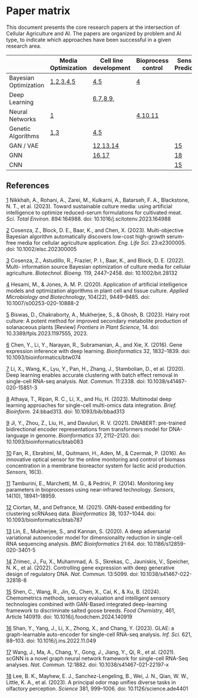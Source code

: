 # Paper matrix
This document presents the core research papers at the intersection of Cellular Agriculture and AI. The papers are organized by problem and AI type, to indicate which approaches have been successful in a given research area.

| | Media Optimization | Cell line development | Bioprocess control | Sensory Prediction |
|---|---|---|---|---| 
| Bayesian Optimization | [1](#1),[2](#2),[3](#3),[4](#4),[5](#5)| [4](#4),[5](#5) | [4](#4) | |
| Deep Learning | | [6](#6),[7](#7),[8](#8),[9](#9), | | |
| Neural Networks | [1](#1) | | [4](#4),[10](#10),[11](#11)| |
| Genetic Algorithms | [1](#1),[3](#3) | [4](#4),[5](#5) | | 
| GAN / VAE | | [12](#12),[13](#13),[14](#14) | | [15](#15) |
| GNN | | [16](#16),[17](#17)| | [18](#18) |
| CNN | | | | [15](#15) |

## References

[1](#1) Nikkhah, A., Rohani, A., Zarei, M., Kulkarni, A., Batarseh, F. A., Blackstone, N. T., et al. (2023). Toward sustainable culture media: using artificial intelligence to optimize reduced-serum formulations for cultivated meat. *Sci. Total Environ.* 894:164988. doi: 10.1016/j.scitotenv.2023.164988

[2](#2) Cosenza, Z., Block, D. E., Baar, K., and Chen, X. (2023). Multi-objective Bayesian
algorithm automatically discovers low-cost high-growth serum-free media for cellular
agriculture application. *Eng. Life Sci.* 23:e2300005. doi: 10.1002/elsc.202300005

[3](#3) Cosenza, Z., Astudillo, R., Frazier, P. I., Baar, K., and Block, D. E. (2022). Multi-
information source Bayesian optimization of culture media for cellular agriculture.
*Biotechnol. Bioeng.* 119, 2447–2458. doi: 10.1002/bit.28132

[4](#4) Hesami, M., & Jones, A. M. P. (2020). Application of artificial intelligence models and optimization algorithms in plant cell and tissue culture. *Applied Microbiology and Biotechnology*, 104(22), 9449–9485. doi: 10.1007/s00253-020-10888-2

[5](#5) Biswas, D., Chakraborty, A., Mukherjee, S., & Ghosh, B. (2023). Hairy root culture: A
potent method for improved secondary metabolite production of solanaceous plants
\[Review\] *Frontiers in Plant Science*, 14. doi: 10.3389/fpls.2023.1197555,
2023.

[6](#6) Chen, Y., Li, Y., Narayan, R., Subramanian, A., and Xie, X. (2016). Gene expression inference with deep learning. *Bioinformatics* 32, 1832–1839. doi: 10.1093/bioinformatics/btw074

[7](#7) Li, X., Wang, K., Lyu, Y., Pan, H., Zhang, J., Stambolian, D., et al. (2020). Deep learning enables accurate clustering with batch effect removal in single-cell RNA-seq analysis. *Nat. Commun.* 11:2338. doi: 10.1038/s41467-020-15851-3

[8](#8) Athaya, T., Ripan, R. C., Li, X., and Hu, H. (2023). Multimodal deep learning approaches for single-cell multi-omics data integration. *Brief. Bioinform.* 24:bbad313. doi: 10.1093/bib/bbad313

[9](#9) Ji, Y., Zhou, Z., Liu, H., and Davuluri, R. V. (2021). DNABERT: pre-trained bidirectional encoder representations from transformers model for DNA-language in genome. *Bioinformatics* 37, 2112–2120. doi: 10.1093/bioinformatics/btab083

[10](#10) Fan, R., Ebrahimi, M., Quitmann, H., Aden, M., & Czermak, P. (2016). An innovative optical sensor for the online monitoring and control of biomass concentration in a membrane bioreactor system for lactic acid production. *Sensors*, 16(3).

[11](#11) Tamburini, E., Marchetti, M. G., & Pedrini, P. (2014). Monitoring key parameters in bioprocesses using near-infrared technology. *Sensors*, 14(10), 18941–18959.

[12](#12) Ciortan, M., and Defrance, M. (2021). GNN-based embedding for clustering scRNAseq data. *Bioinformatics* 38, 1037–1044. doi: 10.1093/bioinformatics/btab787

[13](#13) Lin, E., Mukherjee, S., and Kannan, S. (2020). A deep adversarial variational autoencoder model for dimensionality reduction in single-cell RNA sequencing analysis. *BMC Bioinformatics* 21:64. doi: 10.1186/s12859-020-3401-5

[14](#14) Zrimec, J., Fu, X., Muhammad, A. S., Skrekas, C., Jauniskis, V., Speicher, N. K., et al. (2022). Controlling gene expression with deep generative design of regulatory DNA. *Nat. Commun.* 13:5099. doi: 10.1038/s41467-022-32818-8

[15](#15) Shen, C., Wang, R., Jin, Q., Chen, X., Cai, K., & Xu, B. (2024). Chemometrics methods, sensory evaluation and intelligent sensory technologies combined with GAN-Based integrated deep-learning framework to discriminate salted goose breeds. *Food Chemistry*, 461, Article 140919. doi: 10.1016/j.foodchem.2024.140919

[16](#16) Shan, Y., Yang, J., Li, X., Zhong, X., and Chang, Y. (2023). GLAE: a graph-learnable auto-encoder for single-cell RNA-seq analysis. *Inf. Sci.* 621, 88–103. doi: 10.1016/j.ins.2022.11.049

[17](#17) Wang, J., Ma, A., Chang, Y., Gong, J., Jiang, Y., Qi, R., et al. (2021). scGNN is a novel graph neural network framework for single-cell RNA-Seq analyses. *Nat. Commun.* 12:1882. doi: 10.1038/s41467-021-22197-x

[18](#18) Lee, B. K., Mayhew, E. J., Sanchez-Lengeling, B., Wei, J. N., Qian, W. W., Little, K. A., et al. (2023). A principal odor map unifies diverse tasks in olfactory perception. *Science* 381, 999–1006. doi: 10.1126/science.ade4401
